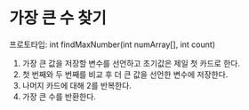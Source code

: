 # 가장 큰 수 찾기
프로토타입: int findMaxNumber(int numArray[], int count)
1. 가장 큰 값을 저장할 변수를 선언하고 초기값은 제일 첫 카드로 한다.
2. 첫 번째와 두 번째를 비교 후 더 큰 값을 선언한 변수에 저장한다.
3. 나머지 카드에 대해 2를 반복한다.
4. 가장 큰 수를 반환한다.

